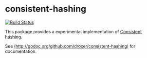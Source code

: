 # consistent-hashing

[![Build Status](https://travis-ci.org/droxer/consistent-hashing.svg?branch=master)](https://travis-ci.org/droxer/consistent-hashing)

This package provides a experimental implementation of [Consistent hashing](https://en.wikipedia.org/wiki/Consistent_hashing).

See [(http://godoc.org/github.com/droxer/consistent-hashing)](http://godoc.org/github.com/droxer/consistent-hashing) for documentation.
